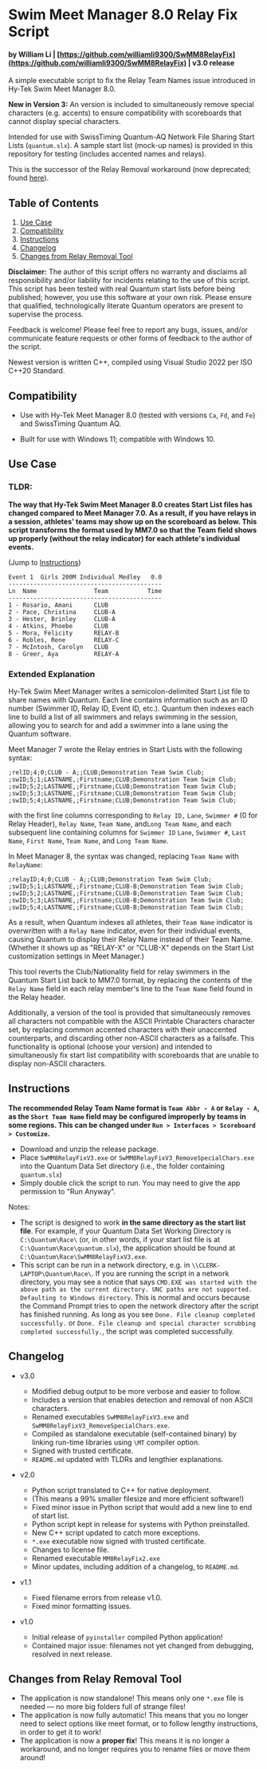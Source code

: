 # Swim Meet Manager 8.0 Relay Fix Script

#### by William Li | [https://github.com/williamli9300/SwMM8RelayFix](https://github.com/williamli9300/SwMM8RelayFix) | v3.0 release

A simple executable script to fix the Relay Team Names issue introduced in Hy-Tek Swim Meet Manager 8.0. 

**New in Version 3:** An version is included to simultaneously remove special characters (e.g. accents) to ensure compatibility with scoreboards that cannot display special characters.

Intended for use with SwissTiming Quantum-AQ Network File Sharing Start Lists (`quantum.slx`). 
A sample start list (mock-up names) is provided in this repository for testing (includes accented names and relays).

This is the successor of the Relay Removal workaround (now deprecated; found [here](https://github.com/williamli9300/quantum-removerelays)).

## Table of Contents

1. [Use Case](#usecase)
2. [Compatibility](#compatibility)
3. [Instructions](#installation)
4. [Changelog](#changelog)
5. [Changes from Relay Removal Tool](#changes)

**Disclaimer:** The author of this script offers no warranty and disclaims all responsibility and/or liability for incidents relating to the use of this script. This script has been tested with real Quantum start lists before being published; however, you use this software at your own risk. Please ensure that qualified, technologically literate Quantum operators are present to supervise the process. 

Feedback is welcome! Please feel free to report any bugs, issues, and/or communicate feature requests or other forms of feedback to the author of the script.

Newest version is written C++, compiled using Visual Studio 2022 per ISO C++20 Standard.

## Compatibility <a name="compatibility"></a>

- Use with Hy-Tek Meet Manager 8.0 (tested with versions `Ca`, `Fd`, and `Fe`) and SwissTiming Quantum AQ.

- Built for use with Windows 11; compatible with Windows 10.

## Use Case <a name="usecase"></a>

### TLDR:

**The way that Hy-Tek Swim Meet Manager 8.0 creates Start List files has changed compared to Meet Manager 7.0. As a result, if you have relays in a session, athletes' teams may show up on the scoreboard as below. This script transforms the format used by MM7.0 so that the Team field shows up properly (without the relay indicator) for each athlete's individual events.** 

(Jump to [Instructions](#installation))

```
Event 1  Girls 200M Individual Medley   0.0
-------------------------------------------
Ln  Name                Team           Time
-------------------------------------------
1 - Rosario, Amani      CLUB
2 - Pace, Christina     CLUB-A
3 - Hester, Brinley     CLUB-A
4 - Atkins, Phoebe      CLUB
5 - Mora, Felicity      RELAY-B
6 - Robles, Rene        RELAY-C
7 - McIntosh, Carolyn   CLUB
8 - Greer, Aya          RELAY-A
```



### Extended Explanation

Hy-Tek Swim Meet Manager writes a semicolon-delimited Start List file to share names with Quantum. Each line contains information such as an ID number (Swimmer ID, Relay ID, Event ID, etc.). Quantum then indexes each line to build a list of all swimmers and relays swimming in the session, allowing you to search for and add a swimmer into a lane using the Quantum software.

Meet Manager 7 wrote the Relay entries in Start Lists with the following syntax: 

```
;relID;4;0;CLUB - A;;CLUB;Demonstration Team Swim Club;
;swID;5;1;LASTNAME,;Firstname;CLUB;Demonstration Team Swim Club;
;swID;5;2;LASTNAME,;Firstname;CLUB;Demonstration Team Swim Club;
;swID;5;3;LASTNAME,;Firstname;CLUB;Demonstration Team Swim Club;
;swID;5;4;LASTNAME,;Firstname;CLUB;Demonstration Team Swim Club;
```

with the first line columns corresponding to `Relay ID,` `Lane`, `Swimmer #` (0 for Relay Header), `Relay Name`, `Team Name`, and`Long Team Name`, and each subsequent line containing columns for `Swimmer ID` `Lane`, `Swimmer #`, `Last Name`, `First Name`, `Team Name`, and `Long Team Name`.

In Meet Manager 8, the syntax was changed, replacing `Team Name` with `RelayName`:

```
;relayID;4;0;CLUB - A;;CLUB;Demonstration Team Swim Club;
;swID;5;1;LASTNAME,;Firstname;CLUB-B;Demonstration Team Swim Club;
;swID;5;2;LASTNAME,;Firstname;CLUB-B;Demonstration Team Swim Club;
;swID;5;3;LASTNAME,;Firstname;CLUB-B;Demonstration Team Swim Club;
;swID;5;4;LASTNAME,;Firstname;CLUB-B;Demonstration Team Swim Club;
```

As a result, when Quantum indexes all athletes, their `Team Name` indicator is overwritten with a `Relay Name` indicator, even for their individual events, causing Quantum to display their Relay Name instead of their Team Name. (Whether it shows up as "RELAY-X" or "CLUB-X" depends on the Start List customization settings in Meet Manager.)

This tool reverts the Club/Nationality field for relay swimmers in the Quantum Start List back to MM7.0 format, by replacing the contents of the `Relay Name` field in each relay member's line to the `Team Name` field found in the Relay header.

Additionally, a version of the tool is provided that simultaneously removes all characters not compatible with the ASCII Printable Characters character set, by replacing common accented characters with their unaccented counterparts, and discarding other non-ASCII characters as a failsafe. This functionality is optional (choose your version) and intended to simultaneously fix start list compatibility with scoreboards that are unable to display non-ASCII characters.

## Instructions <a name="installation"></a>

**The recommended Relay Team Name format is `Team Abbr - A` or `Relay - A`, as the `Short Team Name` field may be configured improperly by teams in some regions. This can be changed under `Run > Interfaces > Scoreboard > Customize`.**

- Download and unzip the release package.
- Place `SwMM8RelayFixV3.exe` or `SwMM8RelayFixV3_RemoveSpecialChars.exe` into the Quantum Data Set directory (i.e., the folder containing `quantum.slx`)
- Simply double click the script to run. You may need to give the app permission to "Run Anyway".

Notes:

* The script is designed to work **in the same directory as the start list file**. For example, if your Quantum Data Set Working Directory is `C:\Quantum\Race\` (or, in other words, if your start list file is at `C:\Quantum\Race\quantum.slx`), the application should be found at `C:\Quantum\Race\SwMM8RelayFixV3.exe`.
* This script can be run in a network directory, e.g. in `\\CLERK-LAPTOP\Quantum\Race\`. If you are running the script in a network directory, you may see a notice that says `CMD.EXE was started with the above path as the current directory. UNC paths are not supported. Defaulting to Windows directory`. This is normal and occurs because the Command Prompt tries to open the network directory after the script has finished running. As long as you see `Done. File cleanup completed successfully.` or `Done. File cleanup and special character scrubbing completed successfully.`, the script was completed successfully.

## Changelog <a name="changelog"></a>

- v3.0
  
  - Modified debug output to be more verbose and easier to follow.
  - Includes a version that enables detection and removal of non ASCII characters.
  - Renamed executables `SwMM8RelayFixV3.exe` and `SwMM8RelayFixV3_RemoveSpecialChars.exe`.
  - Compiled as standalone executable (self-contained binary) by linking run-time libraries using `\MT` compiler option.
  - Signed with trusted certificate.
  - `README.md` updated with TLDRs and lengthier explanations.

- v2.0
  
  - Python script translated to C++ for native deployment.
  - (This means a 99% smaller filesize and more efficient software!)
  - Fixed minor issue in Python script that would add a new line to end of start list.
  - Python script kept in release for systems with Python preinstalled.
  - New C++ script updated to catch more exceptions.
  - `*.exe` executable now signed with trusted certificate.
  - Changes to license file.
  - Renamed executable `MM8RelayFix2.exe`
  - Minor updates, including addition of a changelog, to `README.md`.

- v1.1
  
  - Fixed filename errors from release v1.0.
  - Fixed minor formatting issues.

- v1.0
  
  - Initial release of `pyinstaller` compiled Python application!
  - Contained major issue: filenames not yet changed from debugging, resolved in next release.

## Changes from Relay Removal Tool <a name="changes"></a>

- The application is now standalone! This means only one `*.exe` file is needed — no more big folders full of strange files!
- The application is now fully automatic! This means that you no longer need to select options like meet format, or to follow lengthy instructions, in order to get it to work!
- The application is now a **proper fix**! This means it is no longer a workaround, and no longer requires you to rename files or move them around!

